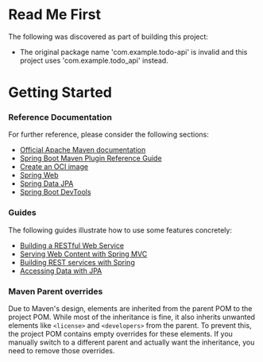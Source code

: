 # Read Me First
The following was discovered as part of building this project:

* The original package name 'com.example.todo-api' is invalid and this project uses 'com.example.todo_api' instead.

# Getting Started

### Reference Documentation
For further reference, please consider the following sections:

* [Official Apache Maven documentation](https://maven.apache.org/guides/index.html)
* [Spring Boot Maven Plugin Reference Guide](https://docs.spring.io/spring-boot/3.4.6/maven-plugin)
* [Create an OCI image](https://docs.spring.io/spring-boot/3.4.6/maven-plugin/build-image.html)
* [Spring Web](https://docs.spring.io/spring-boot/3.4.6/reference/web/servlet.html)
* [Spring Data JPA](https://docs.spring.io/spring-boot/3.4.6/reference/data/sql.html#data.sql.jpa-and-spring-data)
* [Spring Boot DevTools](https://docs.spring.io/spring-boot/3.4.6/reference/using/devtools.html)

### Guides
The following guides illustrate how to use some features concretely:

* [Building a RESTful Web Service](https://spring.io/guides/gs/rest-service/)
* [Serving Web Content with Spring MVC](https://spring.io/guides/gs/serving-web-content/)
* [Building REST services with Spring](https://spring.io/guides/tutorials/rest/)
* [Accessing Data with JPA](https://spring.io/guides/gs/accessing-data-jpa/)

### Maven Parent overrides

Due to Maven's design, elements are inherited from the parent POM to the project POM.
While most of the inheritance is fine, it also inherits unwanted elements like `<license>` and `<developers>` from the parent.
To prevent this, the project POM contains empty overrides for these elements.
If you manually switch to a different parent and actually want the inheritance, you need to remove those overrides.


